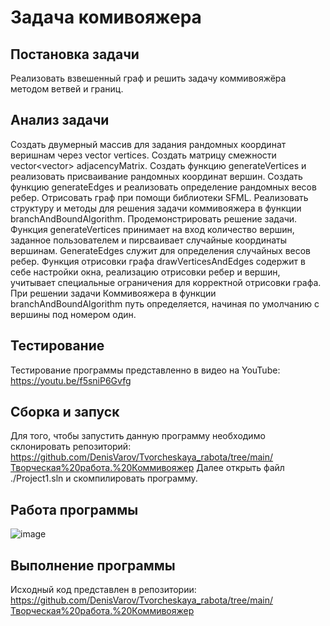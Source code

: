 # Задача комивояжера
## Постановка задачи

Реализовать взвешенный граф и решить задачу коммивояжёра методом ветвей и границ.

## Анализ задачи
Создать двумерный массив для задания рандомных координат веришнам через vector<Vector2f> vertices.
Создать матрицу смежности vector<vector<int>> adjacencyMatrix.
Создать функцию generateVertices и реализовать присваивание рандомных координат вершин.
Создать функцию generateEdges и реализовать определение рандомных весов ребер.
Отрисовать граф при помощи библиотеки SFML.
Реализовать структуру и методы для решения задачи коммивояжера в функции branchAndBoundAlgorithm.
Продемонстрировать решение задачи.
Функция generateVertices принимает на вход количество вершин, заданное пользователем и пирсваивает случайные координаты вершинам.
GenerateEdges служит для определения случайных весов ребер.
Функция отрисовки графа drawVerticesAndEdges содержит в себе настройки окна, реализацию отрисовки ребер и вершин, учитывает специальные ограничения для корректной отрисовки графа.
При решении задачи Коммивояжера в функции branchAndBoundAlgorithm путь определяется, начиная по умолчанию с вершины под номером один.

## Тестирование
Тестирование программы представленно в видео на YouTube: https://youtu.be/f5sniP6Gvfg

## Сборка и запуск
Для того, чтобы запустить данную программу необходимо склонировать репозиторий:
https://github.com/DenisVarov/Tvorcheskaya_rabota/tree/main/Творческая%20работа.%20Коммивояжер
Далее открыть файл ./Project1.sln и скомпилировать программу.
## Работа программы
![image](https://github.com/DenisVarov/Tvorcheskaya_rabota/assets/135606666/70e3b184-a828-4389-aaa2-3f7ce9f1832c)

## Выполнение программы
Исходный код представлен в репозитории: https://github.com/DenisVarov/Tvorcheskaya_rabota/tree/main/Творческая%20работа.%20Коммивояжер
